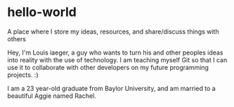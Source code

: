 # hello-world
A place where I store my ideas, resources, and share/discuss things with others

Hey, I'm Louis iaeger, a guy who wants to turn his and other peoples ideas into reality with the use of technology. I am teaching myself Git so that I can use it to collaborate with other developers on my future programming projects. :)

I am a 23 year-old graduate from Baylor University, and am married to a beautiful Aggie named Rachel.
